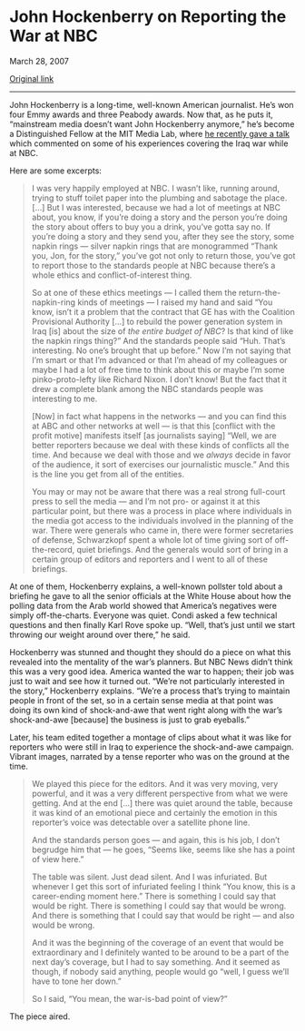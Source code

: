 John Hockenberry on Reporting the War at NBC
============================================

March 28, 2007

[Original link](http://www.aaronsw.com/weblog/hockenberry)

* * * * *

John Hockenberry is a long-time, well-known American journalist. He’s
won four Emmy awards and three Peabody awards. Now that, as he puts it,
“mainstream media doesn’t want John Hockenberry anymore,” he’s become a
Distinguished Fellow at the MIT Media Lab, where [he recently gave a
talk](http://www.media.mit.edu/events/eventpage.php?event=talk-398)
which commented on some of his experiences covering the Iraq war while
at NBC.

Here are some excerpts:

> I was very happily employed at NBC. I wasn’t like, running around,
> trying to stuff toilet paper into the plumbing and sabotage the place.
> […] But I was interested, because we had a lot of meetings at NBC
> about, you know, if you’re doing a story and the person you’re doing
> the story about offers to buy you a drink, you’ve gotta say no. If
> you’re doing a story and they send you, after they see the story, some
> napkin rings — silver napkin rings that are monogrammed “Thank you,
> Jon, for the story,” you’ve got not only to return those, you’ve got
> to report those to the standards people at NBC because there’s a whole
> ethics and conflict-of-interest thing.
>
> So at one of these ethics meetings — I called them the
> return-the-napkin-ring kinds of meetings — I raised my hand and said
> “You know, isn’t it a problem that the contract that GE has with the
> Coalition Provisional Authority […] to rebuild the power generation
> system in Iraq [is] about the size of *the entire budget of NBC*? Is
> that kind of like the napkin rings thing?” And the standards people
> said “Huh. That’s interesting. No one’s brought that up before.” Now
> I’m not saying that I’m smart or that I’m advanced or that I’m ahead
> of my colleagues or maybe I had a lot of free time to think about this
> or maybe I’m some pinko-proto-lefty like Richard Nixon. I don’t know!
> But the fact that it drew a complete blank among the NBC standards
> people was interesting to me.
>
> [Now] in fact what happens in the networks — and you can find this at
> ABC and other networks at well — is that this [conflict with the
> profit motive] manifests itself [as journalists saying] “Well, we are
> better reporters because we deal with these kinds of conflicts all the
> time. And because we deal with those and we *always* decide in favor
> of the audience, it sort of exercises our journalistic muscle.” And
> this is the line you get from all of the entities.
>
> You may or may not be aware that there was a real strong full-court
> press to sell the media — and I’m not pro- or against it at this
> particular point, but there was a process in place where individuals
> in the media got access to the individuals involved in the planning of
> the war. There were generals who came in, there were former
> secretaries of defense, Schwarzkopf spent a whole lot of time giving
> sort of off-the-record, quiet briefings. And the generals would sort
> of bring in a certain group of editors and reporters and I went to all
> of these briefings.

At one of them, Hockenberry explains, a well-known pollster told about a
briefing he gave to all the senior officials at the White House about
how the polling data from the Arab world showed that America’s negatives
were simply off-the-charts. Everyone was quiet. Condi asked a few
technical questions and then finally Karl Rove spoke up. “Well, that’s
just until we start throwing our weight around over there,” he said.

Hockenberry was stunned and thought they should do a piece on what this
revealed into the mentality of the war’s planners. But NBC News didn’t
think this was a very good idea. America wanted the war to happen; their
job was just to wait and see how it turned out. “We’re not particularly
interested in the story,” Hockenberry explains. “We’re a process that’s
trying to maintain people in front of the set, so in a certain sense
media at that point was doing its own kind of shock-and-awe that went
right along with the war’s shock-and-awe [because] the business is just
to grab eyeballs.”

Later, his team edited together a montage of clips about what it was
like for reporters who were still in Iraq to experience the
shock-and-awe campaign. Vibrant images, narrated by a tense reporter who
was on the ground at the time.

> We played this piece for the editors. And it was very moving, very
> powerful, and it was a very different perspective from what we were
> getting. And at the end […] there was quiet around the table, because
> it was kind of an emotional piece and certainly the emotion in this
> reporter’s voice was detectable over a satellite phone line.
>
> And the standards person goes — and again, this is his job, I don’t
> begrudge him that — he goes, “Seems like, seems like she has a point
> of view here.”
>
> The table was silent. Just dead silent. And I was infuriated. But
> whenever I get this sort of infuriated feeling I think “You know, this
> is a career-ending moment here.” There is something I could say that
> would be right. There is something I could say that would be wrong.
> And there is something that I could say that would be right — and also
> would be wrong.
>
> And it was the beginning of the coverage of an event that would be
> extraordinary and I definitely wanted to be around to be a part of the
> next day’s coverage, but I had to say something. And it seemed as
> though, if nobody said anything, people would go “well, I guess we’ll
> have to tone her down.”
>
> So I said, “You mean, the war-is-bad point of view?”

The piece aired.

